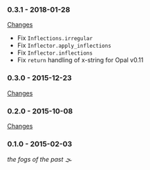 ### 0.3.1 - 2018-01-28

[Changes](https://github.com/opal/opal-activesupport/compare/v0.3.0...v0.3.1)

- Fix `Inflections.irregular`
- Fix `Inflector.apply_inflections`
- Fix `Inflector.inflections`
- Fix `return` handling of x-string for Opal v0.11

### 0.3.0 - 2015-12-23

[Changes](https://github.com/opal/opal-activesupport/compare/v0.2.0...v0.3.0)

### 0.2.0 - 2015-10-08

[Changes](https://github.com/opal/opal-activesupport/compare/v0.1.0...v0.2.0)

### 0.1.0 - 2015-02-03

_the fogs of the past 🌫_
